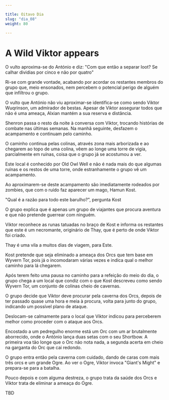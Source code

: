 ```yaml
---

title: Oitavo Dia
slug: "dia_08"
weight: 80

---
```


# A Wild Viktor appears

O vulto aproxima-se do António e diz:
"Com que então a separar loot? Se calhar dividias por cinco e não por quatro"

Ri-se com grande vontade, acabando por acordar os restantes membros do grupo que, meio ensonados, nem percebem o potencial perigo de alguém que infiltrou o grupo.

O vulto que António não viu aproximar-se identifica-se como sendo Viktor Wuqrinson, um admirador de bestas. Apesar de Viktor assegurar todos que não é uma ameaça, Alxian mantém a sua reserva e distância.

Shenron passa o resto da noite à conversa com Viktor, trocando histórias de combate nas últimas semanas. Na manhã seguinte, desfazem o acampamento e continuam pelo caminho.

O caminho continua pelas colinas, através zona mais arborizada e ao chegarem ao topo de uma colina, vêem ao longe uma torre de vigia, parcialmente em ruínas, coisa que o grupo já se acostumou a ver.

Este local é conhecido por Old Owl Well e não é nada mais do que algumas ruínas e os restos de uma torre, onde estranhamente o grupo vê um acampamento.

Ao aproximarem-se deste acampamento são imediatamente rodeados por zombies, que com o ruído faz aparecer um mago, Hamun Kost.

"Qual é a razão para todo este barulho?", pergunta Kost

O grupo explica que é apenas um grupo de viajantes que procura aventura e que não pretende guerrear com ninguém.

Viktor reconhece as runas tatuadas no braço de Kost e informa os restantes que este é um necromante, originário de Thay, que é perto de onde Viktor foi criado.

Thay é uma vila a muitos dias de viagem, para Este.

Kost pretende que seja eliminado a ameaça dos Orcs que tem base em Wyvern Tor, pois já o incomodaram várias vezes e indica qual o melhor caminho para lá chegarem.

Após terem feito uma pausa no caminho para a refeição do meio do dia, o grupo chega a um local que condiz com o que Kost descreveu como sendo Wyvern Tor, um conjunto de colinas cheio de cavernas.

O grupo decide que Viktor deve procurar pela caverna dos Orcs, depois de ter passado quase uma hora e meia à procura, volta para junto do grupo, indicando um possível plano de ataque.

Deslocam-se calmamente para o local que Viktor indicou para perceberem melhor como proceder com o ataque aos Orcs.

Encostado a um pedregulho enorme está um Orc com um ar brutalmente aborrecido, onde o António lança duas setas com o seu Shortbow. A primeira voa tão longe que o Orc não nota nada, a segunda acerta em cheio na garganta do Orc que cai redondo.

O grupo entra então pela caverna com cuidado, dando de caras com mais três orcs e um grande Ogre. Ao ver o Ogre, Viktor invoca "Giant's Might" e prepara-se para a batalha.

Pouco depois e com alguma destreza, o grupo trata da saúde dos Orcs e Viktor trata de eliminar a ameaça do Ogre.

TBD